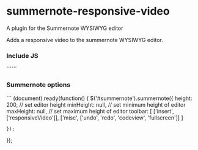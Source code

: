 # summernote-responsive-video

A plugin for the Summernote WYSIWYG editor 

Adds a responsive video to the summernote WYSIWYG editor.

<h3>Include JS</h3>
```<script src="summernote-responsive-video.js"></script>```

<h3>Summernote options</h3>
```
(document).ready(function() {
    $('#summernote').summernote({
        height: 200,                 // set editor height
            minHeight: null,             // set minimum height of editor
            maxHeight: null,             // set maximum height of editor
            toolbar: [
               ['insert', ['responsiveVideo']],
               ['misc', ['undo', 'redo', 'codeview', 'fullscreen']]
            ]
            
    });
});
```
